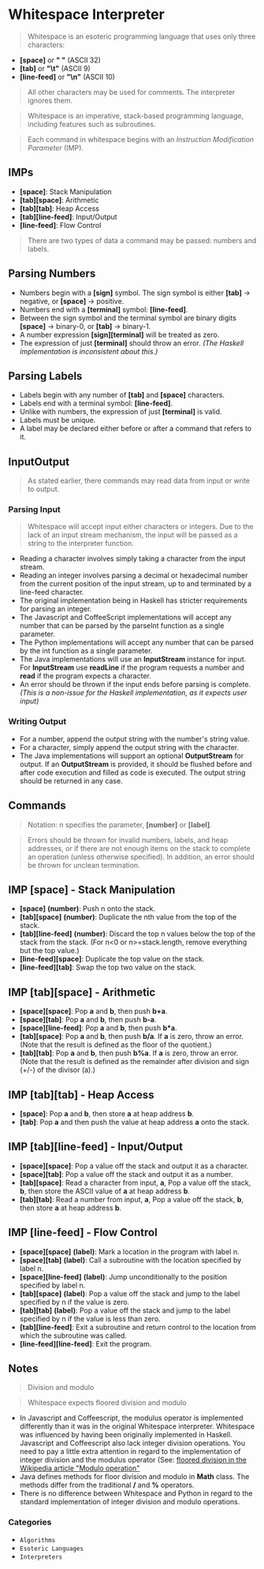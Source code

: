# Whitespace Interpreter

> Whitespace is an esoteric programming language that uses only three characters:
* **[space]** or **" "** (ASCII 32)
* **[tab]** or **"\t"** (ASCII 9)
* **[line-feed]** or **"\n"** (ASCII 10)

> All other characters may be used for comments. The interpreter ignores them.

> Whitespace is an imperative, stack-based programming language, including features such as subroutines.

> Each command in whitespace begins with an *Instruction Modification Parameter* (IMP).

## IMPs
* **[space]**: Stack Manipulation
* **[tab][space]**: Arithmetic
* **[tab][tab]**: Heap Access
* **[tab][line-feed]**: Input/Output
* **[line-feed]**: Flow Control

> There are two types of data a command may be passed: numbers and labels.

## Parsing Numbers
* Numbers begin with a **[sign]** symbol. The sign symbol is either **[tab]** -> negative, or **[space]** -> positive.
* Numbers end with a **[terminal]** symbol: **[line-feed]**.
* Between the sign symbol and the terminal symbol are binary digits **[space]** -> binary-0, or **[tab]** -> binary-1.
* A number expression **[sign][terminal]** will be treated as zero.
* The expression of just **[terminal]** should throw an error. *(The Haskell implementation is inconsistent about this.)*

## Parsing Labels
* Labels begin with any number of **[tab]** and **[space]** characters.
* Labels end with a terminal symbol: **[line-feed]**.
* Unlike with numbers, the expression of just **[terminal]** is valid.
* Labels must be unique.
* A label may be declared either before or after a command that refers to it.

## InputOutput
> As stated earlier, there commands may read data from input or write to output.

### Parsing Input
> Whitespace will accept input either characters or integers. Due to the lack of an input stream mechanism, the input will be passed as a string to the interpreter function.

* Reading a character involves simply taking a character from the input stream.
* Reading an integer involves parsing a decimal or hexadecimal number from the current position of the input stream, up to and terminated by a line-feed character.
* The original implementation being in Haskell has stricter requirements for parsing an integer.
* The Javascript and CoffeeScript implementations will accept any number that can be parsed by the parseInt function as a single parameter.
* The Python implementations will accept any number that can be parsed by the int function as a single parameter.
* The Java implementations will use an **InputStream** instance for input. For **InputStream** use **readLine** if the program requests a number and **read** if the program expects a character.
* An error should be thrown if the input ends before parsing is complete. *(This is a non-issue for the Haskell implementation, as it expects user input)*

### Writing Output
* For a number, append the output string with the number's string value.
* For a character, simply append the output string with the character.
* The Java implementations will support an optional **OutputStream** for output. If an **OutputStream** is provided, it should be flushed before and after code execution and filled as code is executed. The output string should be returned in any case.


## Commands

> Notation: n specifies the parameter, **[number]** or **[label]**.

> Errors should be thrown for invalid numbers, labels, and heap addresses, or if there are not enough items on the stack to complete an operation (unless otherwise specified). In addition, an error should be thrown for unclean termination.

## IMP [space] - Stack Manipulation
* **[space]** **(number)**: Push n onto the stack.
* **[tab][space]** **(number)**: Duplicate the nth value from the top of the stack.
* **[tab][line-feed]** **(number)**: Discard the top n values below the top of the stack from the stack. (For n<0 or n>=stack.length, remove everything but the top value.)
* **[line-feed][space]**: Duplicate the top value on the stack.
* **[line-feed][tab]**: Swap the top two value on the stack.

## IMP [tab][space] - Arithmetic
* **[space][space]**: Pop **a** and **b**, then push **b+a**.
* **[space][tab]**: Pop **a** and **b**, then push **b-a**.
* **[space][line-feed]**: Pop **a** and **b**, then push **b*a**.
* **[tab][space]**: Pop **a** and **b**, then push **b/a**. If **a** is zero, throw an error. (Note that the result is defined as the floor of the quotient.)
* **[tab][tab]**: Pop **a** and **b**, then push **b%a**. If **a** is zero, throw an error. (Note that the result is defined as the remainder after division and sign (+/-) of the divisor (a).)

## IMP [tab][tab] - Heap Access
* **[space]**: Pop **a** and **b**, then store **a** at heap address **b**.
* **[tab]**: Pop **a** and then push the value at heap address **a** onto the stack.

## IMP [tab][line-feed] - Input/Output
* **[space][space]**: Pop a value off the stack and output it as a character.
* **[space][tab]**: Pop a value off the stack and output it as a number.
* **[tab][space]**: Read a character from input, **a**, Pop a value off the stack, **b**, then store the ASCII value of **a** at heap address **b**.
* **[tab][tab]**: Read a number from input, **a**, Pop a value off the stack, **b**, then store **a** at heap address **b**.

## IMP [line-feed] - Flow Control
* **[space][space]** **(label)**: Mark a location in the program with label n.
* **[space][tab]** **(label)**: Call a subroutine with the location specified by label n.
* **[space][line-feed]** **(label)**: Jump unconditionally to the position specified by label n.
* **[tab][space]** **(label)**: Pop a value off the stack and jump to the label specified by n if the value is zero.
* **[tab][tab]** **(label)**: Pop a value off the stack and jump to the label specified by n if the value is less than zero.
* **[tab][line-feed]**: Exit a subroutine and return control to the location from which the subroutine was called.
* **[line-feed][line-feed]**: Exit the program.

## Notes
> Division and modulo

> Whitespace expects floored division and modulo

* In Javascript and Coffeescript, the modulus operator is implemented differently than it was in the original Whitespace interpreter. Whitespace was influenced by having been originally implemented in Haskell. Javascript and Coffeescript also lack integer division operations. You need to pay a little extra attention in regard to the implementation of integer division and the modulus operator (See: [floored division in the Wikipedia article "Modulo operation"](https://en.wikipedia.org/wiki/Modulo_operation#Remainder_calculation_for_the_modulo_operation)
* Java defines methods for floor division and modulo in **Math** class. The methods differ from the traditional **/** and **%** operators.
* There is no difference between Whitespace and Python in regard to the standard implementation of integer division and modulo operations.

### Categories

* `Algorithms`
* `Esoteric Languages`
* `Interpreters`
